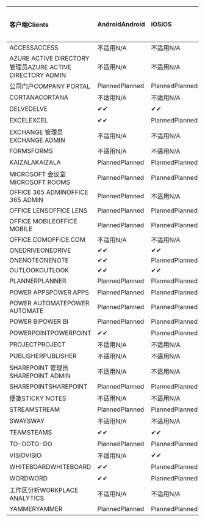 <!-- This file is generated automatically. Changes made to this file will be overwritten.-->
|<span data-ttu-id="c4e9d-101">客户端</span><span class="sxs-lookup"><span data-stu-id="c4e9d-101">Clients</span></span>|<span data-ttu-id="c4e9d-102">Android</span><span class="sxs-lookup"><span data-stu-id="c4e9d-102">Android</span></span>|<span data-ttu-id="c4e9d-103">iOS</span><span class="sxs-lookup"><span data-stu-id="c4e9d-103">iOS</span></span>|<span data-ttu-id="c4e9d-104">Mac</span><span class="sxs-lookup"><span data-stu-id="c4e9d-104">Mac</span></span>|<span data-ttu-id="c4e9d-105">Windows 10</span><span class="sxs-lookup"><span data-stu-id="c4e9d-105">Windows 10</span></span><br><span data-ttu-id="c4e9d-106">桌面</span><span class="sxs-lookup"><span data-stu-id="c4e9d-106">Desktop</span></span>|<span data-ttu-id="c4e9d-107">Windows 10</span><span class="sxs-lookup"><span data-stu-id="c4e9d-107">Windows 10</span></span><br><span data-ttu-id="c4e9d-108">新式应用</span><span class="sxs-lookup"><span data-stu-id="c4e9d-108">Modern Apps</span></span>|
|:-|:-|:-|:-|:-|:-|
|<span data-ttu-id="c4e9d-109">ACCESS</span><span class="sxs-lookup"><span data-stu-id="c4e9d-109">ACCESS</span></span>|<span data-ttu-id="c4e9d-110">不适用</span><span class="sxs-lookup"><span data-stu-id="c4e9d-110">N/A</span></span>|<span data-ttu-id="c4e9d-111">不适用</span><span class="sxs-lookup"><span data-stu-id="c4e9d-111">N/A</span></span>|<span data-ttu-id="c4e9d-112">不适用</span><span class="sxs-lookup"><span data-stu-id="c4e9d-112">N/A</span></span>|<span data-ttu-id="c4e9d-113">Planned</span><span class="sxs-lookup"><span data-stu-id="c4e9d-113">Planned</span></span>|<span data-ttu-id="c4e9d-114">不适用</span><span class="sxs-lookup"><span data-stu-id="c4e9d-114">N/A</span></span>|
|<span data-ttu-id="c4e9d-115">AZURE ACTIVE DIRECTORY 管理员</span><span class="sxs-lookup"><span data-stu-id="c4e9d-115">AZURE ACTIVE DIRECTORY ADMIN</span></span>|<span data-ttu-id="c4e9d-116">不适用</span><span class="sxs-lookup"><span data-stu-id="c4e9d-116">N/A</span></span>|<span data-ttu-id="c4e9d-117">不适用</span><span class="sxs-lookup"><span data-stu-id="c4e9d-117">N/A</span></span>|<span data-ttu-id="c4e9d-118">不适用</span><span class="sxs-lookup"><span data-stu-id="c4e9d-118">N/A</span></span>|<span data-ttu-id="c4e9d-119">Planned</span><span class="sxs-lookup"><span data-stu-id="c4e9d-119">Planned</span></span>|<span data-ttu-id="c4e9d-120">不适用</span><span class="sxs-lookup"><span data-stu-id="c4e9d-120">N/A</span></span>|
|<span data-ttu-id="c4e9d-121">公司门户</span><span class="sxs-lookup"><span data-stu-id="c4e9d-121">COMPANY PORTAL</span></span>|<span data-ttu-id="c4e9d-122">Planned</span><span class="sxs-lookup"><span data-stu-id="c4e9d-122">Planned</span></span>|<span data-ttu-id="c4e9d-123">Planned</span><span class="sxs-lookup"><span data-stu-id="c4e9d-123">Planned</span></span>|<span data-ttu-id="c4e9d-124">Planned</span><span class="sxs-lookup"><span data-stu-id="c4e9d-124">Planned</span></span>|<span data-ttu-id="c4e9d-125">不适用</span><span class="sxs-lookup"><span data-stu-id="c4e9d-125">N/A</span></span>|<span data-ttu-id="c4e9d-126">Planned</span><span class="sxs-lookup"><span data-stu-id="c4e9d-126">Planned</span></span>|
|<span data-ttu-id="c4e9d-127">CORTANA</span><span class="sxs-lookup"><span data-stu-id="c4e9d-127">CORTANA</span></span>|<span data-ttu-id="c4e9d-128">不适用</span><span class="sxs-lookup"><span data-stu-id="c4e9d-128">N/A</span></span>|<span data-ttu-id="c4e9d-129">不适用</span><span class="sxs-lookup"><span data-stu-id="c4e9d-129">N/A</span></span>|<span data-ttu-id="c4e9d-130">不适用</span><span class="sxs-lookup"><span data-stu-id="c4e9d-130">N/A</span></span>|<span data-ttu-id="c4e9d-131">不适用</span><span class="sxs-lookup"><span data-stu-id="c4e9d-131">N/A</span></span>|<span data-ttu-id="c4e9d-132">Planned</span><span class="sxs-lookup"><span data-stu-id="c4e9d-132">Planned</span></span>|
|<span data-ttu-id="c4e9d-133">DELVE</span><span class="sxs-lookup"><span data-stu-id="c4e9d-133">DELVE</span></span>|<span data-ttu-id="c4e9d-134">✔</span><span class="sxs-lookup"><span data-stu-id="c4e9d-134">✔</span></span>|<span data-ttu-id="c4e9d-135">✔</span><span class="sxs-lookup"><span data-stu-id="c4e9d-135">✔</span></span>|<span data-ttu-id="c4e9d-136">不适用</span><span class="sxs-lookup"><span data-stu-id="c4e9d-136">N/A</span></span>|<span data-ttu-id="c4e9d-137">不适用</span><span class="sxs-lookup"><span data-stu-id="c4e9d-137">N/A</span></span>|<span data-ttu-id="c4e9d-138">不适用</span><span class="sxs-lookup"><span data-stu-id="c4e9d-138">N/A</span></span>|
|<span data-ttu-id="c4e9d-139">EXCEL</span><span class="sxs-lookup"><span data-stu-id="c4e9d-139">EXCEL</span></span>|<span data-ttu-id="c4e9d-140">✔</span><span class="sxs-lookup"><span data-stu-id="c4e9d-140">✔</span></span>|<span data-ttu-id="c4e9d-141">Planned</span><span class="sxs-lookup"><span data-stu-id="c4e9d-141">Planned</span></span>|<span data-ttu-id="c4e9d-142">Planned</span><span class="sxs-lookup"><span data-stu-id="c4e9d-142">Planned</span></span>|<span data-ttu-id="c4e9d-143">Planned</span><span class="sxs-lookup"><span data-stu-id="c4e9d-143">Planned</span></span>|<span data-ttu-id="c4e9d-144">不适用</span><span class="sxs-lookup"><span data-stu-id="c4e9d-144">N/A</span></span>|
|<span data-ttu-id="c4e9d-145">EXCHANGE 管理员</span><span class="sxs-lookup"><span data-stu-id="c4e9d-145">EXCHANGE ADMIN</span></span>|<span data-ttu-id="c4e9d-146">不适用</span><span class="sxs-lookup"><span data-stu-id="c4e9d-146">N/A</span></span>|<span data-ttu-id="c4e9d-147">不适用</span><span class="sxs-lookup"><span data-stu-id="c4e9d-147">N/A</span></span>|<span data-ttu-id="c4e9d-148">不适用</span><span class="sxs-lookup"><span data-stu-id="c4e9d-148">N/A</span></span>|<span data-ttu-id="c4e9d-149">✔</span><span class="sxs-lookup"><span data-stu-id="c4e9d-149">✔</span></span>|<span data-ttu-id="c4e9d-150">不适用</span><span class="sxs-lookup"><span data-stu-id="c4e9d-150">N/A</span></span>|
|<span data-ttu-id="c4e9d-151">FORMS</span><span class="sxs-lookup"><span data-stu-id="c4e9d-151">FORMS</span></span>|<span data-ttu-id="c4e9d-152">不适用</span><span class="sxs-lookup"><span data-stu-id="c4e9d-152">N/A</span></span>|<span data-ttu-id="c4e9d-153">不适用</span><span class="sxs-lookup"><span data-stu-id="c4e9d-153">N/A</span></span>|<span data-ttu-id="c4e9d-154">不适用</span><span class="sxs-lookup"><span data-stu-id="c4e9d-154">N/A</span></span>|<span data-ttu-id="c4e9d-155">不适用</span><span class="sxs-lookup"><span data-stu-id="c4e9d-155">N/A</span></span>|<span data-ttu-id="c4e9d-156">不适用</span><span class="sxs-lookup"><span data-stu-id="c4e9d-156">N/A</span></span>|
|<span data-ttu-id="c4e9d-157">KAIZALA</span><span class="sxs-lookup"><span data-stu-id="c4e9d-157">KAIZALA</span></span>|<span data-ttu-id="c4e9d-158">Planned</span><span class="sxs-lookup"><span data-stu-id="c4e9d-158">Planned</span></span>|<span data-ttu-id="c4e9d-159">Planned</span><span class="sxs-lookup"><span data-stu-id="c4e9d-159">Planned</span></span>|<span data-ttu-id="c4e9d-160">不适用</span><span class="sxs-lookup"><span data-stu-id="c4e9d-160">N/A</span></span>|<span data-ttu-id="c4e9d-161">不适用</span><span class="sxs-lookup"><span data-stu-id="c4e9d-161">N/A</span></span>|<span data-ttu-id="c4e9d-162">不适用</span><span class="sxs-lookup"><span data-stu-id="c4e9d-162">N/A</span></span>|
|<span data-ttu-id="c4e9d-163">MICROSOFT 会议室</span><span class="sxs-lookup"><span data-stu-id="c4e9d-163">MICROSOFT ROOMS</span></span>|<span data-ttu-id="c4e9d-164">Planned</span><span class="sxs-lookup"><span data-stu-id="c4e9d-164">Planned</span></span>|<span data-ttu-id="c4e9d-165">Planned</span><span class="sxs-lookup"><span data-stu-id="c4e9d-165">Planned</span></span>|<span data-ttu-id="c4e9d-166">不适用</span><span class="sxs-lookup"><span data-stu-id="c4e9d-166">N/A</span></span>|<span data-ttu-id="c4e9d-167">不适用</span><span class="sxs-lookup"><span data-stu-id="c4e9d-167">N/A</span></span>|<span data-ttu-id="c4e9d-168">不适用</span><span class="sxs-lookup"><span data-stu-id="c4e9d-168">N/A</span></span>|
|<span data-ttu-id="c4e9d-169">OFFICE 365 ADMIN</span><span class="sxs-lookup"><span data-stu-id="c4e9d-169">OFFICE 365 ADMIN</span></span>|<span data-ttu-id="c4e9d-170">Planned</span><span class="sxs-lookup"><span data-stu-id="c4e9d-170">Planned</span></span>|<span data-ttu-id="c4e9d-171">不适用</span><span class="sxs-lookup"><span data-stu-id="c4e9d-171">N/A</span></span>|<span data-ttu-id="c4e9d-172">不适用</span><span class="sxs-lookup"><span data-stu-id="c4e9d-172">N/A</span></span>|<span data-ttu-id="c4e9d-173">不适用</span><span class="sxs-lookup"><span data-stu-id="c4e9d-173">N/A</span></span>|<span data-ttu-id="c4e9d-174">不适用</span><span class="sxs-lookup"><span data-stu-id="c4e9d-174">N/A</span></span>|
|<span data-ttu-id="c4e9d-175">OFFICE LENS</span><span class="sxs-lookup"><span data-stu-id="c4e9d-175">OFFICE LENS</span></span>|<span data-ttu-id="c4e9d-176">Planned</span><span class="sxs-lookup"><span data-stu-id="c4e9d-176">Planned</span></span>|<span data-ttu-id="c4e9d-177">Planned</span><span class="sxs-lookup"><span data-stu-id="c4e9d-177">Planned</span></span>|<span data-ttu-id="c4e9d-178">不适用</span><span class="sxs-lookup"><span data-stu-id="c4e9d-178">N/A</span></span>|<span data-ttu-id="c4e9d-179">不适用</span><span class="sxs-lookup"><span data-stu-id="c4e9d-179">N/A</span></span>|<span data-ttu-id="c4e9d-180">不适用</span><span class="sxs-lookup"><span data-stu-id="c4e9d-180">N/A</span></span>|
|<span data-ttu-id="c4e9d-181">OFFICE MOBILE</span><span class="sxs-lookup"><span data-stu-id="c4e9d-181">OFFICE MOBILE</span></span>|<span data-ttu-id="c4e9d-182">Planned</span><span class="sxs-lookup"><span data-stu-id="c4e9d-182">Planned</span></span>|<span data-ttu-id="c4e9d-183">Planned</span><span class="sxs-lookup"><span data-stu-id="c4e9d-183">Planned</span></span>|<span data-ttu-id="c4e9d-184">不适用</span><span class="sxs-lookup"><span data-stu-id="c4e9d-184">N/A</span></span>|<span data-ttu-id="c4e9d-185">不适用</span><span class="sxs-lookup"><span data-stu-id="c4e9d-185">N/A</span></span>|<span data-ttu-id="c4e9d-186">不适用</span><span class="sxs-lookup"><span data-stu-id="c4e9d-186">N/A</span></span>|
|<span data-ttu-id="c4e9d-187">OFFICE.COM</span><span class="sxs-lookup"><span data-stu-id="c4e9d-187">OFFICE.COM</span></span>|<span data-ttu-id="c4e9d-188">不适用</span><span class="sxs-lookup"><span data-stu-id="c4e9d-188">N/A</span></span>|<span data-ttu-id="c4e9d-189">不适用</span><span class="sxs-lookup"><span data-stu-id="c4e9d-189">N/A</span></span>|<span data-ttu-id="c4e9d-190">不适用</span><span class="sxs-lookup"><span data-stu-id="c4e9d-190">N/A</span></span>|<span data-ttu-id="c4e9d-191">不适用</span><span class="sxs-lookup"><span data-stu-id="c4e9d-191">N/A</span></span>|<span data-ttu-id="c4e9d-192">Planned</span><span class="sxs-lookup"><span data-stu-id="c4e9d-192">Planned</span></span>|
|<span data-ttu-id="c4e9d-193">ONEDRIVE</span><span class="sxs-lookup"><span data-stu-id="c4e9d-193">ONEDRIVE</span></span>|<span data-ttu-id="c4e9d-194">✔</span><span class="sxs-lookup"><span data-stu-id="c4e9d-194">✔</span></span>|<span data-ttu-id="c4e9d-195">✔</span><span class="sxs-lookup"><span data-stu-id="c4e9d-195">✔</span></span>|<span data-ttu-id="c4e9d-196">✔</span><span class="sxs-lookup"><span data-stu-id="c4e9d-196">✔</span></span>|<span data-ttu-id="c4e9d-197">✔</span><span class="sxs-lookup"><span data-stu-id="c4e9d-197">✔</span></span>|<span data-ttu-id="c4e9d-198">Planned</span><span class="sxs-lookup"><span data-stu-id="c4e9d-198">Planned</span></span>|
|<span data-ttu-id="c4e9d-199">ONENOTE</span><span class="sxs-lookup"><span data-stu-id="c4e9d-199">ONENOTE</span></span>|<span data-ttu-id="c4e9d-200">✔</span><span class="sxs-lookup"><span data-stu-id="c4e9d-200">✔</span></span>|<span data-ttu-id="c4e9d-201">Planned</span><span class="sxs-lookup"><span data-stu-id="c4e9d-201">Planned</span></span>|<span data-ttu-id="c4e9d-202">Planned</span><span class="sxs-lookup"><span data-stu-id="c4e9d-202">Planned</span></span>|<span data-ttu-id="c4e9d-203">Planned</span><span class="sxs-lookup"><span data-stu-id="c4e9d-203">Planned</span></span>|<span data-ttu-id="c4e9d-204">Planned</span><span class="sxs-lookup"><span data-stu-id="c4e9d-204">Planned</span></span>|
|<span data-ttu-id="c4e9d-205">OUTLOOK</span><span class="sxs-lookup"><span data-stu-id="c4e9d-205">OUTLOOK</span></span>|<span data-ttu-id="c4e9d-206">✔</span><span class="sxs-lookup"><span data-stu-id="c4e9d-206">✔</span></span>|<span data-ttu-id="c4e9d-207">✔</span><span class="sxs-lookup"><span data-stu-id="c4e9d-207">✔</span></span>|<span data-ttu-id="c4e9d-208">Planned</span><span class="sxs-lookup"><span data-stu-id="c4e9d-208">Planned</span></span>|<span data-ttu-id="c4e9d-209">Planned</span><span class="sxs-lookup"><span data-stu-id="c4e9d-209">Planned</span></span>|<span data-ttu-id="c4e9d-210">Planned</span><span class="sxs-lookup"><span data-stu-id="c4e9d-210">Planned</span></span>|
|<span data-ttu-id="c4e9d-211">PLANNER</span><span class="sxs-lookup"><span data-stu-id="c4e9d-211">PLANNER</span></span>|<span data-ttu-id="c4e9d-212">Planned</span><span class="sxs-lookup"><span data-stu-id="c4e9d-212">Planned</span></span>|<span data-ttu-id="c4e9d-213">Planned</span><span class="sxs-lookup"><span data-stu-id="c4e9d-213">Planned</span></span>|<span data-ttu-id="c4e9d-214">不适用</span><span class="sxs-lookup"><span data-stu-id="c4e9d-214">N/A</span></span>|<span data-ttu-id="c4e9d-215">不适用</span><span class="sxs-lookup"><span data-stu-id="c4e9d-215">N/A</span></span>|<span data-ttu-id="c4e9d-216">不适用</span><span class="sxs-lookup"><span data-stu-id="c4e9d-216">N/A</span></span>|
|<span data-ttu-id="c4e9d-217">POWER APPS</span><span class="sxs-lookup"><span data-stu-id="c4e9d-217">POWER APPS</span></span>|<span data-ttu-id="c4e9d-218">Planned</span><span class="sxs-lookup"><span data-stu-id="c4e9d-218">Planned</span></span>|<span data-ttu-id="c4e9d-219">Planned</span><span class="sxs-lookup"><span data-stu-id="c4e9d-219">Planned</span></span>|<span data-ttu-id="c4e9d-220">不适用</span><span class="sxs-lookup"><span data-stu-id="c4e9d-220">N/A</span></span>|<span data-ttu-id="c4e9d-221">不适用</span><span class="sxs-lookup"><span data-stu-id="c4e9d-221">N/A</span></span>|<span data-ttu-id="c4e9d-222">Planned</span><span class="sxs-lookup"><span data-stu-id="c4e9d-222">Planned</span></span>|
|<span data-ttu-id="c4e9d-223">POWER AUTOMATE</span><span class="sxs-lookup"><span data-stu-id="c4e9d-223">POWER AUTOMATE</span></span>|<span data-ttu-id="c4e9d-224">Planned</span><span class="sxs-lookup"><span data-stu-id="c4e9d-224">Planned</span></span>|<span data-ttu-id="c4e9d-225">Planned</span><span class="sxs-lookup"><span data-stu-id="c4e9d-225">Planned</span></span>|<span data-ttu-id="c4e9d-226">不适用</span><span class="sxs-lookup"><span data-stu-id="c4e9d-226">N/A</span></span>|<span data-ttu-id="c4e9d-227">不适用</span><span class="sxs-lookup"><span data-stu-id="c4e9d-227">N/A</span></span>|<span data-ttu-id="c4e9d-228">不适用</span><span class="sxs-lookup"><span data-stu-id="c4e9d-228">N/A</span></span>|
|<span data-ttu-id="c4e9d-229">POWER BI</span><span class="sxs-lookup"><span data-stu-id="c4e9d-229">POWER BI</span></span>|<span data-ttu-id="c4e9d-230">Planned</span><span class="sxs-lookup"><span data-stu-id="c4e9d-230">Planned</span></span>|<span data-ttu-id="c4e9d-231">Planned</span><span class="sxs-lookup"><span data-stu-id="c4e9d-231">Planned</span></span>|<span data-ttu-id="c4e9d-232">不适用</span><span class="sxs-lookup"><span data-stu-id="c4e9d-232">N/A</span></span>|<span data-ttu-id="c4e9d-233">Planned</span><span class="sxs-lookup"><span data-stu-id="c4e9d-233">Planned</span></span>|<span data-ttu-id="c4e9d-234">Planned</span><span class="sxs-lookup"><span data-stu-id="c4e9d-234">Planned</span></span>|
|<span data-ttu-id="c4e9d-235">POWERPOINT</span><span class="sxs-lookup"><span data-stu-id="c4e9d-235">POWERPOINT</span></span>|<span data-ttu-id="c4e9d-236">✔</span><span class="sxs-lookup"><span data-stu-id="c4e9d-236">✔</span></span>|<span data-ttu-id="c4e9d-237">Planned</span><span class="sxs-lookup"><span data-stu-id="c4e9d-237">Planned</span></span>|<span data-ttu-id="c4e9d-238">Planned</span><span class="sxs-lookup"><span data-stu-id="c4e9d-238">Planned</span></span>|<span data-ttu-id="c4e9d-239">Planned</span><span class="sxs-lookup"><span data-stu-id="c4e9d-239">Planned</span></span>|<span data-ttu-id="c4e9d-240">不适用</span><span class="sxs-lookup"><span data-stu-id="c4e9d-240">N/A</span></span>|
|<span data-ttu-id="c4e9d-241">PROJECT</span><span class="sxs-lookup"><span data-stu-id="c4e9d-241">PROJECT</span></span>|<span data-ttu-id="c4e9d-242">不适用</span><span class="sxs-lookup"><span data-stu-id="c4e9d-242">N/A</span></span>|<span data-ttu-id="c4e9d-243">不适用</span><span class="sxs-lookup"><span data-stu-id="c4e9d-243">N/A</span></span>|<span data-ttu-id="c4e9d-244">不适用</span><span class="sxs-lookup"><span data-stu-id="c4e9d-244">N/A</span></span>|<span data-ttu-id="c4e9d-245">Planned</span><span class="sxs-lookup"><span data-stu-id="c4e9d-245">Planned</span></span>|<span data-ttu-id="c4e9d-246">不适用</span><span class="sxs-lookup"><span data-stu-id="c4e9d-246">N/A</span></span>|
|<span data-ttu-id="c4e9d-247">PUBLISHER</span><span class="sxs-lookup"><span data-stu-id="c4e9d-247">PUBLISHER</span></span>|<span data-ttu-id="c4e9d-248">不适用</span><span class="sxs-lookup"><span data-stu-id="c4e9d-248">N/A</span></span>|<span data-ttu-id="c4e9d-249">不适用</span><span class="sxs-lookup"><span data-stu-id="c4e9d-249">N/A</span></span>|<span data-ttu-id="c4e9d-250">不适用</span><span class="sxs-lookup"><span data-stu-id="c4e9d-250">N/A</span></span>|<span data-ttu-id="c4e9d-251">✔</span><span class="sxs-lookup"><span data-stu-id="c4e9d-251">✔</span></span>|<span data-ttu-id="c4e9d-252">不适用</span><span class="sxs-lookup"><span data-stu-id="c4e9d-252">N/A</span></span>|
|<span data-ttu-id="c4e9d-253">SHAREPOINT 管理员</span><span class="sxs-lookup"><span data-stu-id="c4e9d-253">SHAREPOINT ADMIN</span></span>|<span data-ttu-id="c4e9d-254">不适用</span><span class="sxs-lookup"><span data-stu-id="c4e9d-254">N/A</span></span>|<span data-ttu-id="c4e9d-255">不适用</span><span class="sxs-lookup"><span data-stu-id="c4e9d-255">N/A</span></span>|<span data-ttu-id="c4e9d-256">不适用</span><span class="sxs-lookup"><span data-stu-id="c4e9d-256">N/A</span></span>|<span data-ttu-id="c4e9d-257">Planned</span><span class="sxs-lookup"><span data-stu-id="c4e9d-257">Planned</span></span>|<span data-ttu-id="c4e9d-258">不适用</span><span class="sxs-lookup"><span data-stu-id="c4e9d-258">N/A</span></span>|
|<span data-ttu-id="c4e9d-259">SHAREPOINT</span><span class="sxs-lookup"><span data-stu-id="c4e9d-259">SHAREPOINT</span></span>|<span data-ttu-id="c4e9d-260">Planned</span><span class="sxs-lookup"><span data-stu-id="c4e9d-260">Planned</span></span>|<span data-ttu-id="c4e9d-261">Planned</span><span class="sxs-lookup"><span data-stu-id="c4e9d-261">Planned</span></span>|<span data-ttu-id="c4e9d-262">不适用</span><span class="sxs-lookup"><span data-stu-id="c4e9d-262">N/A</span></span>|<span data-ttu-id="c4e9d-263">不适用</span><span class="sxs-lookup"><span data-stu-id="c4e9d-263">N/A</span></span>|<span data-ttu-id="c4e9d-264">不适用</span><span class="sxs-lookup"><span data-stu-id="c4e9d-264">N/A</span></span>|
|<span data-ttu-id="c4e9d-265">便笺</span><span class="sxs-lookup"><span data-stu-id="c4e9d-265">STICKY NOTES</span></span>|<span data-ttu-id="c4e9d-266">不适用</span><span class="sxs-lookup"><span data-stu-id="c4e9d-266">N/A</span></span>|<span data-ttu-id="c4e9d-267">不适用</span><span class="sxs-lookup"><span data-stu-id="c4e9d-267">N/A</span></span>|<span data-ttu-id="c4e9d-268">不适用</span><span class="sxs-lookup"><span data-stu-id="c4e9d-268">N/A</span></span>|<span data-ttu-id="c4e9d-269">不适用</span><span class="sxs-lookup"><span data-stu-id="c4e9d-269">N/A</span></span>|<span data-ttu-id="c4e9d-270">Planned</span><span class="sxs-lookup"><span data-stu-id="c4e9d-270">Planned</span></span>|
|<span data-ttu-id="c4e9d-271">STREAM</span><span class="sxs-lookup"><span data-stu-id="c4e9d-271">STREAM</span></span>|<span data-ttu-id="c4e9d-272">Planned</span><span class="sxs-lookup"><span data-stu-id="c4e9d-272">Planned</span></span>|<span data-ttu-id="c4e9d-273">Planned</span><span class="sxs-lookup"><span data-stu-id="c4e9d-273">Planned</span></span>|<span data-ttu-id="c4e9d-274">不适用</span><span class="sxs-lookup"><span data-stu-id="c4e9d-274">N/A</span></span>|<span data-ttu-id="c4e9d-275">不适用</span><span class="sxs-lookup"><span data-stu-id="c4e9d-275">N/A</span></span>|<span data-ttu-id="c4e9d-276">不适用</span><span class="sxs-lookup"><span data-stu-id="c4e9d-276">N/A</span></span>|
|<span data-ttu-id="c4e9d-277">SWAY</span><span class="sxs-lookup"><span data-stu-id="c4e9d-277">SWAY</span></span>|<span data-ttu-id="c4e9d-278">不适用</span><span class="sxs-lookup"><span data-stu-id="c4e9d-278">N/A</span></span>|<span data-ttu-id="c4e9d-279">不适用</span><span class="sxs-lookup"><span data-stu-id="c4e9d-279">N/A</span></span>|<span data-ttu-id="c4e9d-280">不适用</span><span class="sxs-lookup"><span data-stu-id="c4e9d-280">N/A</span></span>|<span data-ttu-id="c4e9d-281">不适用</span><span class="sxs-lookup"><span data-stu-id="c4e9d-281">N/A</span></span>|<span data-ttu-id="c4e9d-282">Planned</span><span class="sxs-lookup"><span data-stu-id="c4e9d-282">Planned</span></span>|
|<span data-ttu-id="c4e9d-283">TEAMS</span><span class="sxs-lookup"><span data-stu-id="c4e9d-283">TEAMS</span></span>|<span data-ttu-id="c4e9d-284">✔</span><span class="sxs-lookup"><span data-stu-id="c4e9d-284">✔</span></span>|<span data-ttu-id="c4e9d-285">✔</span><span class="sxs-lookup"><span data-stu-id="c4e9d-285">✔</span></span>|<span data-ttu-id="c4e9d-286">✔</span><span class="sxs-lookup"><span data-stu-id="c4e9d-286">✔</span></span>|<span data-ttu-id="c4e9d-287">Planned</span><span class="sxs-lookup"><span data-stu-id="c4e9d-287">Planned</span></span>|<span data-ttu-id="c4e9d-288">不适用</span><span class="sxs-lookup"><span data-stu-id="c4e9d-288">N/A</span></span>|
|<span data-ttu-id="c4e9d-289">TO-DO</span><span class="sxs-lookup"><span data-stu-id="c4e9d-289">TO-DO</span></span>|<span data-ttu-id="c4e9d-290">Planned</span><span class="sxs-lookup"><span data-stu-id="c4e9d-290">Planned</span></span>|<span data-ttu-id="c4e9d-291">Planned</span><span class="sxs-lookup"><span data-stu-id="c4e9d-291">Planned</span></span>|<span data-ttu-id="c4e9d-292">Planned</span><span class="sxs-lookup"><span data-stu-id="c4e9d-292">Planned</span></span>|<span data-ttu-id="c4e9d-293">不适用</span><span class="sxs-lookup"><span data-stu-id="c4e9d-293">N/A</span></span>|<span data-ttu-id="c4e9d-294">Planned</span><span class="sxs-lookup"><span data-stu-id="c4e9d-294">Planned</span></span>|
|<span data-ttu-id="c4e9d-295">VISIO</span><span class="sxs-lookup"><span data-stu-id="c4e9d-295">VISIO</span></span>|<span data-ttu-id="c4e9d-296">不适用</span><span class="sxs-lookup"><span data-stu-id="c4e9d-296">N/A</span></span>|<span data-ttu-id="c4e9d-297">✔</span><span class="sxs-lookup"><span data-stu-id="c4e9d-297">✔</span></span>|<span data-ttu-id="c4e9d-298">不适用</span><span class="sxs-lookup"><span data-stu-id="c4e9d-298">N/A</span></span>|<span data-ttu-id="c4e9d-299">Planned</span><span class="sxs-lookup"><span data-stu-id="c4e9d-299">Planned</span></span>|<span data-ttu-id="c4e9d-300">不适用</span><span class="sxs-lookup"><span data-stu-id="c4e9d-300">N/A</span></span>|
|<span data-ttu-id="c4e9d-301">WHITEBOARD</span><span class="sxs-lookup"><span data-stu-id="c4e9d-301">WHITEBOARD</span></span>|<span data-ttu-id="c4e9d-302">✔</span><span class="sxs-lookup"><span data-stu-id="c4e9d-302">✔</span></span>|<span data-ttu-id="c4e9d-303">Planned</span><span class="sxs-lookup"><span data-stu-id="c4e9d-303">Planned</span></span>|<span data-ttu-id="c4e9d-304">不适用</span><span class="sxs-lookup"><span data-stu-id="c4e9d-304">N/A</span></span>|<span data-ttu-id="c4e9d-305">不适用</span><span class="sxs-lookup"><span data-stu-id="c4e9d-305">N/A</span></span>|<span data-ttu-id="c4e9d-306">Planned</span><span class="sxs-lookup"><span data-stu-id="c4e9d-306">Planned</span></span>|
|<span data-ttu-id="c4e9d-307">WORD</span><span class="sxs-lookup"><span data-stu-id="c4e9d-307">WORD</span></span>|<span data-ttu-id="c4e9d-308">✔</span><span class="sxs-lookup"><span data-stu-id="c4e9d-308">✔</span></span>|<span data-ttu-id="c4e9d-309">Planned</span><span class="sxs-lookup"><span data-stu-id="c4e9d-309">Planned</span></span>|<span data-ttu-id="c4e9d-310">Planned</span><span class="sxs-lookup"><span data-stu-id="c4e9d-310">Planned</span></span>|<span data-ttu-id="c4e9d-311">Planned</span><span class="sxs-lookup"><span data-stu-id="c4e9d-311">Planned</span></span>|<span data-ttu-id="c4e9d-312">不适用</span><span class="sxs-lookup"><span data-stu-id="c4e9d-312">N/A</span></span>|
|<span data-ttu-id="c4e9d-313">工作区分析</span><span class="sxs-lookup"><span data-stu-id="c4e9d-313">WORKPLACE ANALYTICS</span></span>|<span data-ttu-id="c4e9d-314">不适用</span><span class="sxs-lookup"><span data-stu-id="c4e9d-314">N/A</span></span>|<span data-ttu-id="c4e9d-315">不适用</span><span class="sxs-lookup"><span data-stu-id="c4e9d-315">N/A</span></span>|<span data-ttu-id="c4e9d-316">不适用</span><span class="sxs-lookup"><span data-stu-id="c4e9d-316">N/A</span></span>|<span data-ttu-id="c4e9d-317">不适用</span><span class="sxs-lookup"><span data-stu-id="c4e9d-317">N/A</span></span>|<span data-ttu-id="c4e9d-318">不适用</span><span class="sxs-lookup"><span data-stu-id="c4e9d-318">N/A</span></span>|
|<span data-ttu-id="c4e9d-319">YAMMER</span><span class="sxs-lookup"><span data-stu-id="c4e9d-319">YAMMER</span></span>|<span data-ttu-id="c4e9d-320">Planned</span><span class="sxs-lookup"><span data-stu-id="c4e9d-320">Planned</span></span>|<span data-ttu-id="c4e9d-321">Planned</span><span class="sxs-lookup"><span data-stu-id="c4e9d-321">Planned</span></span>|<span data-ttu-id="c4e9d-322">Planned</span><span class="sxs-lookup"><span data-stu-id="c4e9d-322">Planned</span></span>|<span data-ttu-id="c4e9d-323">Planned</span><span class="sxs-lookup"><span data-stu-id="c4e9d-323">Planned</span></span>|<span data-ttu-id="c4e9d-324">不适用</span><span class="sxs-lookup"><span data-stu-id="c4e9d-324">N/A</span></span>|
